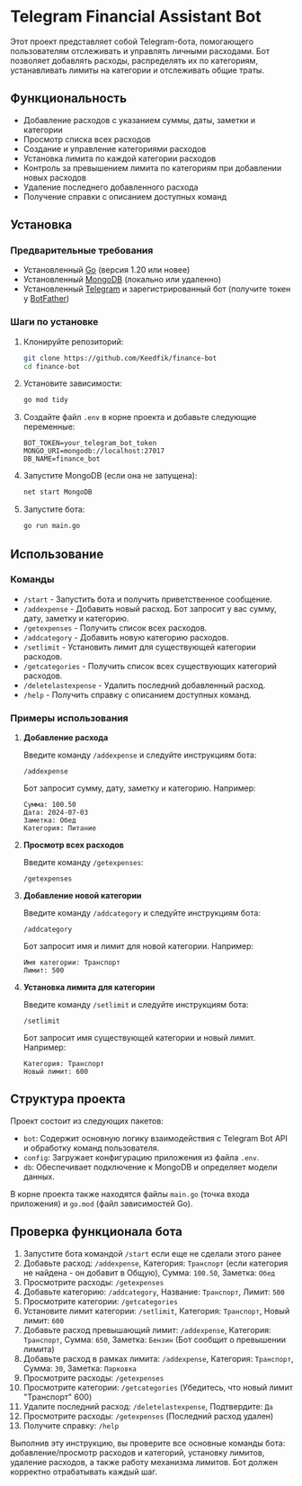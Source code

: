 # Telegram Financial Assistant Bot

Этот проект представляет собой Telegram-бота, помогающего пользователям отслеживать и управлять личными расходами. Бот позволяет добавлять расходы, распределять их по категориям, устанавливать лимиты на категории и отслеживать общие траты.

## Функциональность

- Добавление расходов с указанием суммы, даты, заметки и категории
- Просмотр списка всех расходов
- Создание и управление категориями расходов
- Установка лимита по каждой категории расходов
- Контроль за превышением лимита по категориям при добавлении новых расходов
- Удаление последнего добавленного расхода
- Получение справки с описанием доступных команд

## Установка

### Предварительные требования

- Установленный [Go](https://golang.org/doc/install) (версия 1.20 или новее)
- Установленный [MongoDB](https://docs.mongodb.com/manual/installation/) (локально или удаленно)
- Установленный [Telegram](https://telegram.org/) и зарегистрированный бот (получите токен у [BotFather](https://core.telegram.org/bots#6-botfather))

### Шаги по установке

1. Клонируйте репозиторий:

   ```bash
   git clone https://github.com/Keedfik/finance-bot
   cd finance-bot
   ```

2. Установите зависимости:

   ```bash
   go mod tidy
   ```

3. Создайте файл `.env` в корне проекта и добавьте следующие переменные:

   ```plaintext
   BOT_TOKEN=your_telegram_bot_token
   MONGO_URI=mongodb://localhost:27017
   DB_NAME=finance_bot
   ```

4. Запустите MongoDB (если она не запущена):

   ```bash
   net start MongoDB
   ```

5. Запустите бота:

   ```bash
   go run main.go
   ```

## Использование

### Команды

- `/start` - Запустить бота и получить приветственное сообщение.
- `/addexpense` - Добавить новый расход. Бот запросит у вас сумму, дату, заметку и категорию.
- `/getexpenses` - Получить список всех расходов.
- `/addcategory` - Добавить новую категорию расходов.
- `/setlimit` - Установить лимит для существующей категории расходов.
- `/getcategories` - Получить список всех существующих категорий расходов.
- `/deletelastexpense` - Удалить последний добавленный расход.
- `/help` - Получить справку с описанием доступных команд.

### Примеры использования

1. **Добавление расхода**

   Введите команду `/addexpense` и следуйте инструкциям бота:
   ```
   /addexpense
   ```
   Бот запросит сумму, дату, заметку и категорию. Например:
   ```
   Сумма: 100.50
   Дата: 2024-07-03
   Заметка: Обед
   Категория: Питание
   ```

2. **Просмотр всех расходов**

   Введите команду `/getexpenses`:
   ```
   /getexpenses
   ```

3. **Добавление новой категории**

   Введите команду `/addcategory` и следуйте инструкциям бота:
   ```
   /addcategory
   ```
   Бот запросит имя и лимит для новой категории. Например:
   ```
   Имя категории: Транспорт
   Лимит: 500
   ```

4. **Установка лимита для категории**

   Введите команду `/setlimit` и следуйте инструкциям бота:
   ```
   /setlimit
   ```
   Бот запросит имя существующей категории и новый лимит. Например:
   ```
   Категория: Транспорт
   Новый лимит: 600
   ```

## Структура проекта

Проект состоит из следующих пакетов:

- `bot`: Содержит основную логику взаимодействия с Telegram Bot API и обработку команд пользователя.
- `config`: Загружает конфигурацию приложения из файла `.env`.
- `db`: Обеспечивает подключение к MongoDB и определяет модели данных.

В корне проекта также находятся файлы `main.go` (точка входа приложения) и `go.mod` (файл зависимостей Go).

## Проверка функционала бота

1. Запустите бота командой `/start` если еще не сделали этого ранее
2. Добавьте расход: `/addexpense`, Категория: `Транспорт` (если категория не найдена - он добавит в Общую), Сумма: `100.50`, Заметка: `Обед` 
3. Просмотрите расходы: `/getexpenses`
4. Добавьте категорию: `/addcategory`, Название: `Транспорт`, Лимит: `500`
5. Просмотрите категории: `/getcategories`
6. Установите лимит категории: `/setlimit`, Категория: `Транспорт`, Новый лимит: `600`
7. Добавьте расход превышающий лимит: `/addexpense`, Категория: `Транспорт`, Сумма: `650`, Заметка: `Бензин` (Бот сообщит о превышении лимита)
8. Добавьте расход в рамках лимита: `/addexpense`, Категория: `Транспорт`, Сумма: `30`, Заметка: `Парковка`
9. Просмотрите расходы: `/getexpenses` 
10. Просмотрите категории: `/getcategories` (Убедитесь, что новый лимит "Транспорт" 600)
11. Удалите последний расход: `/deletelastexpense`, Подтвердите: `Да`
12. Просмотрите расходы: `/getexpenses` (Последний расход удален)
13. Получите справку: `/help`

Выполнив эту инструкцию, вы проверите все основные команды бота: добавление/просмотр расходов и категорий, установку лимитов, удаление расходов, а также работу механизма лимитов. Бот должен корректно отрабатывать каждый шаг.